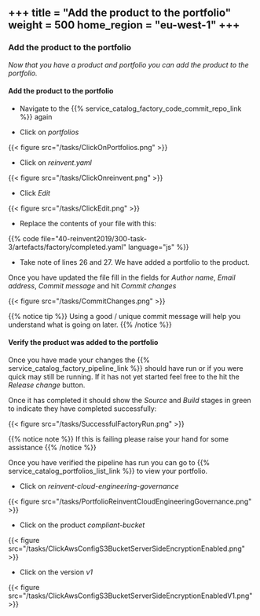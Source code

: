 +++
title = "Add the product to the portfolio"
weight = 500
home_region = "eu-west-1"
+++
---


### Add the product to the portfolio

_Now that you have a product and portfolio you can add the product to the portfolio._

#### Add the product to the portfolio

- Navigate to the {{% service_catalog_factory_code_commit_repo_link %}} again

- Click on *portfolios*

{{< figure src="/tasks/ClickOnPortfolios.png" >}}

- Click on *reinvent.yaml*

{{< figure src="/tasks/ClickOnreinvent.png" >}}

- Click *Edit*

{{< figure src="/tasks/ClickEdit.png" >}}

- Replace the contents of your file with this:

{{% code file="40-reinvent2019/300-task-3/artefacts/factory/completed.yaml" language="js" %}}

- Take note of lines 26 and 27.  We have added a portfolio to the product.

Once you have updated the file fill in the fields for *Author name*, *Email address*, *Commit message* and hit 
*Commit changes*

{{< figure src="/tasks/CommitChanges.png" >}}

{{% notice tip %}}
Using a good / unique commit message will help you understand what is going on later.
{{% /notice %}}

#### Verify the product was added to the portfolio

Once you have made your changes the {{% service_catalog_factory_pipeline_link %}} should have run or if you were quick 
may still be running.  If it has not yet started feel free to the hit the *Release change* button.

Once it has completed it should show the *Source* and *Build* stages in green to indicate they have completed 
successfully:

{{< figure src="/tasks/SuccessfulFactoryRun.png" >}}


{{% notice note %}}
If this is failing please raise your hand for some assistance
{{% /notice %}}

Once you have verified the pipeline has run you can go to {{% service_catalog_portfolios_list_link %}} to view your
portfolio.

- Click on *reinvent-cloud-engineering-governance*

{{< figure src="/tasks/PortfolioReinventCloudEngineeringGovernance.png" >}}


- Click on the product *compliant-bucket*

{{< figure src="/tasks/ClickAwsConfigS3BucketServerSideEncryptionEnabled.png" >}}

- Click on the version *v1*

{{< figure src="/tasks/ClickAwsConfigS3BucketServerSideEncryptionEnabledV1.png" >}}
